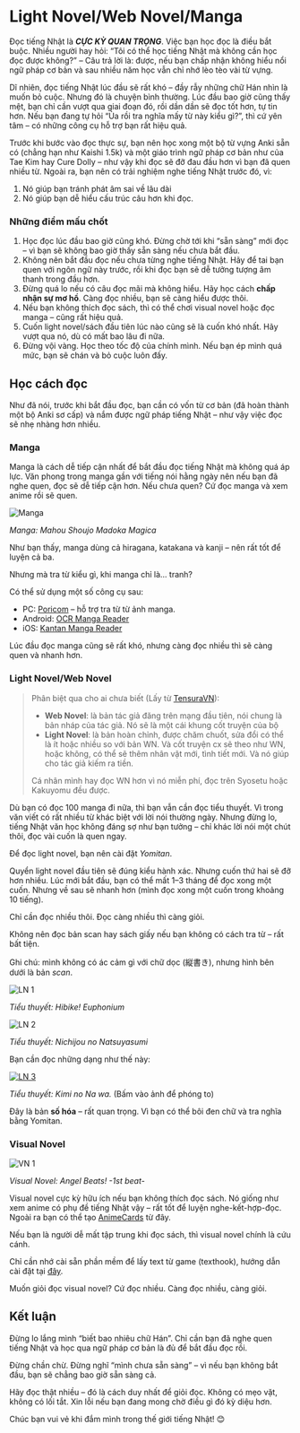 # Light Novel/Web Novel/Manga

Đọc tiếng Nhật là ***CỰC KỲ QUAN TRỌNG***. Việc bạn học đọc là điều bắt buộc. Nhiều người hay hỏi: “Tôi có thể học tiếng Nhật mà không cần học đọc được không?” – Câu trả lời là: được, nếu bạn chấp nhận không hiểu nổi ngữ pháp cơ bản và sau nhiều năm học vẫn chỉ nhớ lèo tèo vài từ vựng.

Dĩ nhiên, đọc tiếng Nhật lúc đầu sẽ rất khó – đầy rẫy những chữ Hán nhìn là muốn bỏ cuộc. Nhưng đó là chuyện bình thường. Lúc đầu bao giờ cũng thấy mệt, bạn chỉ cần vượt qua giai đoạn đó, rồi dần dần sẽ đọc tốt hơn, tự tin hơn. Nếu bạn đang tự hỏi “Ủa rồi tra nghĩa mấy từ này kiểu gì?”, thì cứ yên tâm – có những công cụ hỗ trợ bạn rất hiệu quả.

Trước khi bước vào đọc thực sự, bạn nên học xong một bộ từ vựng Anki sẵn có (chẳng hạn như Kaishi 1.5k) và một giáo trình ngữ pháp cơ bản như của Tae Kim hay Cure Dolly – như vậy khi đọc sẽ đỡ đau đầu hơn vì bạn đã quen nhiều từ. Ngoài ra, bạn nên có trải nghiệm nghe tiếng Nhật trước đó, vì:

1. Nó giúp bạn tránh phát âm sai về lâu dài
2. Nó giúp bạn dễ hiểu cấu trúc câu hơn khi đọc.

### Những điểm mấu chốt

1. Học đọc lúc đầu bao giờ cũng khó. Đừng chờ tới khi “sẵn sàng” mới đọc – vì bạn sẽ không bao giờ thấy sẵn sàng nếu chưa bắt đầu.
2. Không nên bắt đầu đọc nếu chưa từng nghe tiếng Nhật. Hãy để tai bạn quen với ngôn ngữ này trước, rồi khi đọc bạn sẽ dễ tưởng tượng âm thanh trong đầu hơn.
3. Đừng quá lo nếu có câu đọc mãi mà không hiểu. Hãy học cách **chấp nhận sự mơ hồ**. Càng đọc nhiều, bạn sẽ càng hiểu được thôi.
4. Nếu bạn không thích đọc sách, thì có thể chơi visual novel hoặc đọc manga – cũng rất hiệu quả.
5. Cuốn light novel/sách đầu tiên lúc nào cũng sẽ là cuốn khó nhất. Hãy vượt qua nó, dù có mất bao lâu đi nữa.
6. Đừng vội vàng. Học theo tốc độ của chính mình. Nếu bạn ép mình quá mức, bạn sẽ chán và bỏ cuộc luôn đấy.

## Học cách đọc

Như đã nói, trước khi bắt đầu đọc, bạn cần có vốn từ cơ bản (đã hoàn thành một bộ Anki sơ cấp) và nắm được ngữ pháp tiếng Nhật – như vậy việc đọc sẽ nhẹ nhàng hơn nhiều.

### Manga

Manga là cách dễ tiếp cận nhất để bắt đầu đọc tiếng Nhật mà không quá áp lực. Văn phong trong manga gần với tiếng nói hằng ngày nên nếu bạn đã nghe quen, đọc sẽ dễ tiếp cận hơn. Nếu chưa quen? Cứ đọc manga và xem anime rồi sẽ quen.

![Manga](img/manga1.png)

*Manga: Mahou Shoujo Madoka Magica*

Như bạn thấy, manga dùng cả hiragana, katakana và kanji – nên rất tốt để luyện cả ba.

Nhưng mà tra từ kiểu gì, khi manga chỉ là... tranh?

Có thể sử dụng một số công cụ sau:

* PC: [Poricom](https://github.com/bluaxees/Poricom) – hỗ trợ tra từ từ ảnh manga.
* Android: [OCR Manga Reader](https://sourceforge.net/projects/ocrmangareaderforandroid/)
* iOS: [Kantan Manga Reader](https://apps.apple.com/gb/app/kantan-manga/id1518666365)

Lúc đầu đọc manga cũng sẽ rất khó, nhưng càng đọc nhiều thì sẽ càng quen và nhanh hơn.

### Light Novel/Web Novel

> Phân biệt qua cho ai chưa biết (Lấy từ [TensuraVN](https://www.facebook.com/TensuraVN/posts/2856482067753269/)):
> 
> - **Web Novel**: là bản tác giả đăng trên mạng đầu tiên, nói chung là bản nháp của tác giả. Nó sẽ là một cái khung cốt truyện của bộ
> - **Light Novel**: là bản hoàn chỉnh, được chăm chuốt, sửa đổi có thể là ít hoặc nhiều so với bản WN. Và cốt truyện cx sẽ theo như WN, hoặc không, có thể sẽ thêm nhân vật mới, tình tiết mới. Và nó giúp cho tác giả kiếm ra tiền.
>
> Cá nhân mình hay đọc WN hơn vì nó miễn phí, đọc trên Syosetu hoặc Kakuyomu đều được.

Dù bạn có đọc 100 manga đi nữa, thì bạn vẫn cần đọc tiểu thuyết. Vì trong văn viết có rất nhiều từ khác biệt với lời nói thường ngày. Nhưng đừng lo, tiếng Nhật văn học không đáng sợ như bạn tưởng – chỉ khác lời nói một chút thôi, đọc vài cuốn là quen ngay.

Để đọc light novel, bạn nên cài đặt *Yomitan*.

Quyển light novel đầu tiên sẽ đúng kiểu hành xác. Nhưng cuốn thứ hai sẽ đỡ hơn nhiều. Lúc mới bắt đầu, bạn có thể mất 1–3 tháng để đọc xong một cuốn. Nhưng về sau sẽ nhanh hơn (mình đọc xong một cuốn trong khoảng 10 tiếng).

Chỉ cần đọc nhiều thôi. Đọc càng nhiều thì càng giỏi.

Không nên đọc bản scan hay sách giấy nếu bạn không có cách tra từ – rất bất tiện.

Ghi chú: mình không có ác cảm gì với chữ dọc (縦書き), nhưng hình bên dưới là bản *scan*.

![LN 1](img/ln1.png)

*Tiểu thuyết: Hibike! Euphonium*

![LN 2](img/ln2.png)

*Tiểu thuyết: Nichijou no Natsuyasumi*

Bạn cần đọc những dạng như thế này:

[![LN 3](img/ln3.png)](img/ln3.png)

*Tiểu thuyết: Kimi no Na wa.* (Bấm vào ảnh để phóng to)

Đây là bản **số hóa** – rất quan trọng. Vì bạn có thể bôi đen chữ và tra nghĩa bằng Yomitan.

### Visual Novel

![VN 1](img/vn1.jpg)

*Visual Novel: Angel Beats! -1st beat-*

Visual novel cực kỳ hữu ích nếu bạn không thích đọc sách. Nó giống như xem anime có phụ đề tiếng Nhật vậy – rất tốt để luyện nghe-kết-hợp-đọc. Ngoài ra bạn có thể tạo [AnimeCards](https://www.animecards.site) từ đây.

Nếu bạn là người dễ mất tập trung khi đọc sách, thì visual novel chính là cứu cánh.

Chỉ cần nhớ cài sẵn phần mềm để lấy text từ game (texthook), hướng dẫn cài đặt tại [đây](vn.md).

Muốn giỏi đọc visual novel? Cứ đọc nhiều. Càng đọc nhiều, càng giỏi.

## Kết luận

Đừng lo lắng mình “biết bao nhiêu chữ Hán”. Chỉ cần bạn đã nghe quen tiếng Nhật và học qua ngữ pháp cơ bản là đủ để bắt đầu đọc rồi.

Đừng chần chừ. Đừng nghĩ “mình chưa sẵn sàng” – vì nếu bạn không bắt đầu, bạn sẽ chẳng bao giờ sẵn sàng cả.

Hãy đọc thật nhiều – đó là cách duy nhất để giỏi đọc. Không có mẹo vặt, không có lối tắt. Xin lỗi nếu bạn đang mong chờ điều gì đó kỳ diệu hơn.

Chúc bạn vui vẻ khi đắm mình trong thế giới tiếng Nhật! 😊
